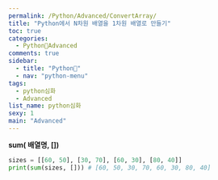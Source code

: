 ```yaml
---
permalink: /Python/Advanced/ConvertArray/
title: "Python에서 N차원 배열을 1차원 배열로 만들기"
toc: true
categories:
  - Python🐸Advanced
comments: true
sidebar:
  - title: "Python🐸"
  - nav: "python-menu"
tags: 
  - python심화
  - Advanced
list_name: python심화
sexy: 1
main: "Advanced"
---
```

**sum( 배열명, [])**  

```python
sizes = [[60, 50], [30, 70], [60, 30], [80, 40]]
print(sum(sizes, [])) # [60, 50, 30, 70, 60, 30, 80, 40]
```
